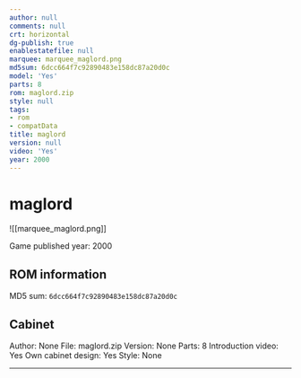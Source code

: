 ```yaml
---
author: null
comments: null
crt: horizontal
dg-publish: true
enablestatefile: null
marquee: marquee_maglord.png
md5sum: 6dcc664f7c92890483e158dc87a20d0c
model: 'Yes'
parts: 8
rom: maglord.zip
style: null
tags:
- rom
- compatData
title: maglord
version: null
video: 'Yes'
year: 2000
---
```


# maglord

![[marquee_maglord.png]]

Game published year: 2000

## ROM information

MD5 sum: `6dcc664f7c92890483e158dc87a20d0c` 

## Cabinet

Author: None
File: maglord.zip
Version: None
Parts: 8
Introduction video: Yes
Own cabinet design: Yes
Style: None

---
